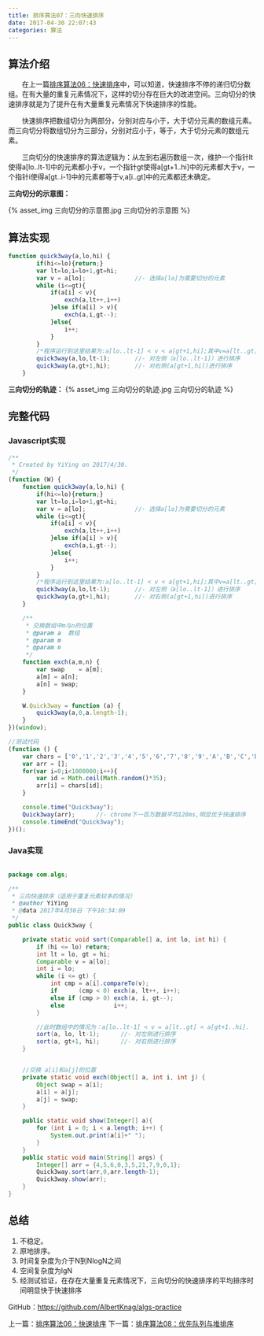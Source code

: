 ```yaml
---
title: 排序算法07：三向快速排序
date: 2017-04-30 22:07:43
categories: 算法
---
```


## 算法介绍

&emsp;&emsp;在上一篇<a href="http://muchstudy.com/2017/04/29/%E6%8E%92%E5%BA%8F%E7%AE%97%E6%B3%9506%EF%BC%9A%E5%BF%AB%E9%80%9F%E6%8E%92%E5%BA%8F/">排序算法06：快速排序</a>中，可以知道，快速排序不停的递归切分数组。在有大量的重复元素情况下，这样的切分存在巨大的改进空间。三向切分的快速排序就是为了提升在有大量重复元素情况下快速排序的性能。

&emsp;&emsp;快速排序把数组切分为两部分，分别对应与小于，大于切分元素的数组元素。而三向切分将数组切分为三部分，分别对应小于，等于，大于切分元素的数组元素。

&emsp;&emsp;三向切分的快速排序的算法逻辑为：从左到右遍历数组一次，维护一个指针lt使得a[lo..lt-1]中的元素都小于v，一个指针gt使得a[gt+1..hi]中的元素都大于v，一个指针i使得a[gt..i-1]中的元素都等于v,a[i..gt]中的元素都还未确定。

**三向切分的示意图：**

{% asset_img 三向切分的示意图.jpg 三向切分的示意图 %}

## 算法实现

```javascript
function quick3way(a,lo,hi) {
        if(hi<=lo){return;}
        var lt=lo,i=lo+1,gt=hi;
        var v = a[lo];              //- 选择a[lo]为需要切分的元素
        while (i<=gt){
            if(a[i] < v){
                exch(a,lt++,i++)
            }else if(a[i] > v){
                exch(a,i,gt--);
            }else{
                i++;
            }
        }
        /*程序运行到这里结果为:a[lo..lt-1] < v < a[gt+1,hi];其中v=a[lt..gt]*/
        quick3way(a,lo,lt-1);       //- 对左侧（a[lo..lt-1]）进行排序
        quick3way(a,gt+1,hi);       //- 对右侧(a[gt+1,hi])进行排序
    }
```

**三向切分的轨迹：**
{% asset_img 三向切分的轨迹.jpg 三向切分的轨迹 %}

## 完整代码

### Javascript实现

```javascript
/**
 * Created by YiYing on 2017/4/30.
 */
(function (W) {
    function quick3way(a,lo,hi) {
        if(hi<=lo){return;}
        var lt=lo,i=lo+1,gt=hi;
        var v = a[lo];              //- 选择a[lo]为需要切分的元素
        while (i<=gt){
            if(a[i] < v){
                exch(a,lt++,i++)
            }else if(a[i] > v){
                exch(a,i,gt--);
            }else{
                i++;
            }
        }
        /*程序运行到这里结果为:a[lo..lt-1] < v < a[gt+1,hi];其中v=a[lt..gt]*/
        quick3way(a,lo,lt-1);       //- 对左侧（a[lo..lt-1]）进行排序
        quick3way(a,gt+1,hi);       //- 对右侧(a[gt+1,hi])进行排序
    }

    /**
     * 交换数组中m与n的位置
     * @param a  数组
     * @param m
     * @param n
     */
    function exch(a,m,n) {
        var swap    = a[m];
        a[m] = a[n];
        a[n] = swap;
    }

    W.Quick3way = function (a) {
        quick3way(a,0,a.length-1);
    }
})(window);

//测试代码
(function () {
    var chars = ['0','1','2','3','4','5','6','7','8','9','A','B','C','D','E','F','G','H','I','J','K','L','M','N','O','P','Q','R','S','T','U','V','W','X','Y','Z'];
    var arr = [];
    for(var i=0;i<1000000;i++){
        var id = Math.ceil(Math.random()*35);
        arr[i] = chars[id];
    }

    console.time("Quick3way");
    Quick3way(arr);      //- chrome下一百万数据平均120ms,明显优于快速排序
    console.timeEnd("Quick3way");
})();
```

### Java实现

```java

package com.algs;

/**
 * 三向快速排序（适用于重复元素较多的情况）
 * @author YiYing
 * @data 2017年4月30日 下午10:34:09
 */
public class Quick3way {

    private static void sort(Comparable[] a, int lo, int hi) {
        if (hi <= lo) return;
        int lt = lo, gt = hi;
        Comparable v = a[lo];
        int i = lo;
        while (i <= gt) {
            int cmp = a[i].compareTo(v);
            if      (cmp < 0) exch(a, lt++, i++);
            else if (cmp > 0) exch(a, i, gt--);
            else              i++;
        }

        //此时数组中的情况为：a[lo..lt-1] < v = a[lt..gt] < a[gt+1..hi].
        sort(a, lo, lt-1);		//- 对左侧进行排序
        sort(a, gt+1, hi);		//- 对右侧进行排序
    }


    //交换 a[i]和a[j]的位置
    private static void exch(Object[] a, int i, int j) {
        Object swap = a[i];
        a[i] = a[j];
        a[j] = swap;
    }

    public static void show(Integer[] a){
		for (int i = 0; i < a.length; i++) {
            System.out.print(a[i]+" ");
        }
	}
	public static void main(String[] args) {
		Integer[] arr = {4,5,6,0,3,5,21,7,9,0,1};
		Quick3way.sort(arr,0,arr.length-1);
		Quick3way.show(arr);
	}
}


```


## 总结

1. 不稳定。
1. 原地排序。
1. 时间复杂度为介于N到NlogN之间
1. 空间复杂度为lgN
1. 经测试验证，在存在大量重复元素情况下，三向切分的快速排序的平均排序时间明显快于快速排序


GitHub：https://github.com/AlbertKnag/algs-practice


上一篇：<a href="http://muchstudy.com/2017/04/29/%E6%8E%92%E5%BA%8F%E7%AE%97%E6%B3%9506%EF%BC%9A%E5%BF%AB%E9%80%9F%E6%8E%92%E5%BA%8F/">排序算法06：快速排序</a>
下一篇：<a href="http://muchstudy.com/2017/05/01/%E6%8E%92%E5%BA%8F%E7%AE%97%E6%B3%9508%EF%BC%9A%E4%BC%98%E5%85%88%E9%98%9F%E5%88%97%E4%B8%8E%E5%A0%86%E6%8E%92%E5%BA%8F/">排序算法08：优先队列与堆排序</a>
